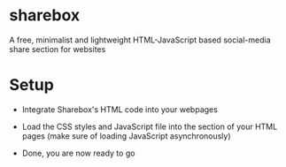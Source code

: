 # sharebox
A free, minimalist and lightweight HTML-JavaScript based social-media share section for websites

# Setup
* Integrate Sharebox's HTML code into your webpages
* Load the CSS styles and JavaScript file into the <head> section of your HTML pages
(make sure of loading JavaScript asynchronously)

* Done, you are now ready to go
